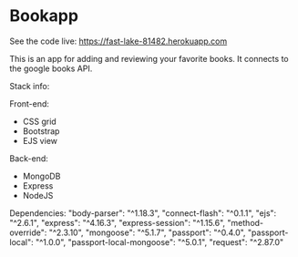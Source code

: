 # Bookapp

See the code live: https://fast-lake-81482.herokuapp.com

This is an app for adding and reviewing your favorite books.  It connects to the google books API.

Stack info:

Front-end:
- CSS grid
- Bootstrap
- EJS view

Back-end:
- MongoDB
- Express
- NodeJS

Dependencies:
"body-parser": "^1.18.3",
"connect-flash": "^0.1.1",
"ejs": "^2.6.1",
"express": "^4.16.3",
"express-session": "^1.15.6",
"method-override": "^2.3.10",
"mongoose": "^5.1.7",
"passport": "^0.4.0",
"passport-local": "^1.0.0",
"passport-local-mongoose": "^5.0.1",
"request": "^2.87.0"

